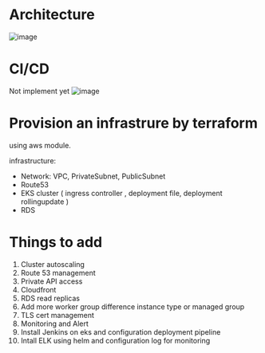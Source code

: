 # Architecture
![image](https://user-images.githubusercontent.com/57975571/163742335-2b05f6a2-8be0-4f85-bf44-4831c30b1510.png)

# CI/CD
Not implement yet
![image](https://user-images.githubusercontent.com/57975571/163742436-ddedcc74-e766-4e70-aaab-bdc8e87eacbf.png)


# Provision an infrastrure by terraform 
using aws module.

infrastructure:
- Network: VPC, PrivateSubnet, PublicSubnet 
- Route53
- EKS cluster ( ingress controller , deployment file, deployment rollingupdate )
- RDS

# Things to add
1. Cluster autoscaling
2. Route 53 management
3. Private API access
4. Cloudfront
5. RDS read replicas
6. Add more worker group difference instance type or managed group
7. TLS cert management
8. Monitoring and Alert
9. Install Jenkins on eks and configuration deployment pipeline
10. Intall ELK using helm and configuration log for monitoring 

